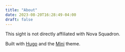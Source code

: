 ```yaml
---
title: "About"
date: 2023-08-20T16:28:49-04:00
draft: false
---
```


This sight is not directly affiliated with Nova Squadron.

Built with [Hugo](https://gohugo.io) and the [Mini](https://themes.gohugo.io/themes/hugo-theme-cactus-plus/) theme.
